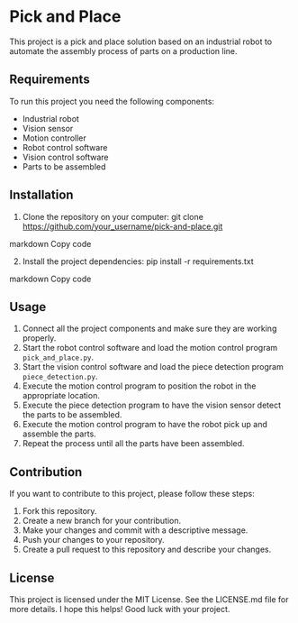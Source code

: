 

# Pick and Place

This project is a pick and place solution based on an industrial robot to automate the assembly process of parts on a production line.

## Requirements

To run this project you need the following components:

- Industrial robot
- Vision sensor
- Motion controller
- Robot control software
- Vision control software
- Parts to be assembled

## Installation

1. Clone the repository on your computer:
git clone https://github.com/your_username/pick-and-place.git

markdown
Copy code

2. Install the project dependencies:
pip install -r requirements.txt

markdown
Copy code

## Usage

1. Connect all the project components and make sure they are working properly.
2. Start the robot control software and load the motion control program `pick_and_place.py`.
3. Start the vision control software and load the piece detection program `piece_detection.py`.
4. Execute the motion control program to position the robot in the appropriate location.
5. Execute the piece detection program to have the vision sensor detect the parts to be assembled.
6. Execute the motion control program to have the robot pick up and assemble the parts.
7. Repeat the process until all the parts have been assembled.

## Contribution

If you want to contribute to this project, please follow these steps:

1. Fork this repository.
2. Create a new branch for your contribution.
3. Make your changes and commit with a descriptive message.
4. Push your changes to your repository.
5. Create a pull request to this repository and describe your changes.

## License

This project is licensed under the MIT License. See the LICENSE.md file for more details.
I hope this helps! Good luck with your project.
